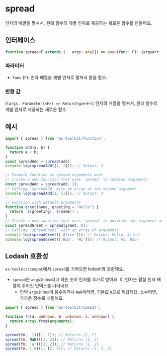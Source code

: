 # spread

인자의 배열을 펼쳐서, 원래 함수의 개별 인자로 제공하는 새로운 함수를 만들어요.

## 인터페이스

```typescript
function spread<F extends (...args: any[]) => any>(func: F): (argsArr: Parameters<F>) => ReturnType<F>;
```

### 파라미터

- `func` (`F`): 인자 배열을 개별 인자로 펼쳐서 받을 함수.

### 반환 값

(`(args: Parameters<F>) => ReturnType<F>`): 인자의 배열을 펼쳐서, 원래 함수의 개별 인자로 제공하는 새로운 함수.

## 예시

```typescript
import { spread } from 'es-toolkit/function';

function add(a, b) {
  return a + b;
}
const spreadAdd = spread(add);
console.log(spreadAdd([1, 2])); // Output: 3

// Example function to spread arguments over
// Create a new function that uses `spread` to combine arguments
const spreadAdd = spread(add, 1);
// Calling `spreadAdd` with an array as the second argument
console.log(spreadAdd(1, [2])); // Output: 3

// Function with default arguments
function greet(name, greeting = 'Hello') {
  return `${greeting}, ${name}!`;
}
// Create a new function that uses `spread` to position the argument array at index 0
const spreadGreet = spread(greet, 0);
// Calling `spreadGreet` with an array of arguments
console.log(spreadGreet(['Alice'])); // Output: Hello, Alice!
console.log(spreadGreet(['Bob', 'Hi'])); // Output: Hi, Bob!
```

## Lodash 호환성

`es-toolkit/compat`에서 `spread`를 가져오면 lodash와 호환돼요.

- `spread`는 `argsIndex`라고 하는 숫자 인자를 추가로 받아요. 이 인자는 펼칠 인자 배열이 주어진 인덱스를 나타내요.
  - 만약 `argsIndex`이 음수이거나 `NaN`이라면, 기본값 `0`으로 취급돼요. 소수라면, 가까운 정수로 내림해요.

```typescript
import { spread } from 'es-toolkit/compat';

function fn(a: unknown, b: unknown, c: unknown) {
  return Array.from(arguments);
}

spread(fn, -1)([1, 2]); // Returns [1, 2]
spread(fn, NaN)([1, 2]); // Returns [1, 2]
spread(fn, 'a')([1, 2]); // Returns [1, 2]
spread(fn, 1.6)(1, [2, 3]); // Returns [1, 2, 3]
```

